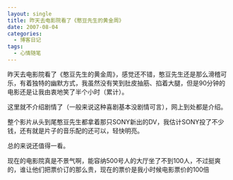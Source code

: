 ```yaml
---
layout: single
title: 昨天去电影院看了《憨豆先生的黄金周》
date: 2007-08-04
categories:
  - 博客日记
tags:
  - 心情随笔
---
```


昨天去电影院看了《憨豆先生的黄金周》，感觉还不错，憨豆先生还是那么滑稽可乐，有着独特的幽默方式，我虽然没有笑到肚皮抽筋、掐着大腿，但是90分钟的电影还是让我由衷地笑了半个小时（累计）。

这里就不介绍剧情了（一般来说这种喜剧基本没剧情可言），网上到处都是介绍。

整个影片从头到尾憨豆先生都拿着那只SONY新出的DV，我估计SONY投了不少钱，还有就是片子的音乐配的还可以，轻快明亮。

总的来说还值得一看。

现在的电影院真是不景气啊，能容纳500号人的大厅坐了不到100人，不过挺爽的，谁让他们把票价订的那么贵，现在的票价是我小时候电影票价的100倍
